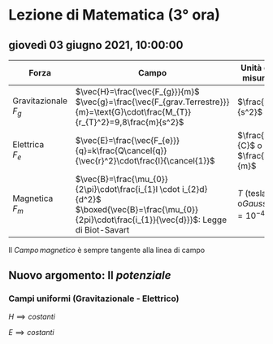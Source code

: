 

# Lezione di Matematica (3° ora)

## giovedì 03 giugno 2021, 10:00:00




|Forza|Campo|Unità di misura|
|---|---|---|
|Gravitazionale<br/>$F_{g}$|$\vec{H}=\frac{\vec{F_{g}}}{m}$<br />$\vec{g}=\frac{\vec{F_{grav.Terrestre}}}{m}=\text{G}\cdot\frac{M_{T}}{r_{T}^2}=9,8\frac{m}{s^2}$|$\frac{m}{s^2}$|
|Elettrica<br />$F_{e}$|$\vec{E}=\frac{\vec{F_{e}}}{q}=k\frac{Q\cancel{q}}{\vec{r}^2}\cdot\frac{I}{\cancel{1}}$|$\frac{N}{C}$ o $\frac{V}{m}$|
|Magnetica<br />$F_{m}$|$\vec{B}=\frac{\mu_{0}}{2\pi}\cdot\frac{i_{1}l \cdot i_{2}d}{d^2}$<br />$\boxed{\vec{B}=\frac{\mu_{0}}{2pi}\cdot\frac{i_{1}}{\vec{d}}}$: Legge di Biot-Savart|$T$ (tesla)<br />o$Gauss=10^{-4}T$


Il $Campo\,magnetico$ è sempre tangente alla linea di campo

## Nuovo argomento: Il $potenziale$


### Campi uniformi (Gravitazionale - Elettrico)

$H\implies costanti$

$E\implies costanti$


<!--stackedit_data:
eyJoaXN0b3J5IjpbMjcyNDIwMjAwXX0=
-->